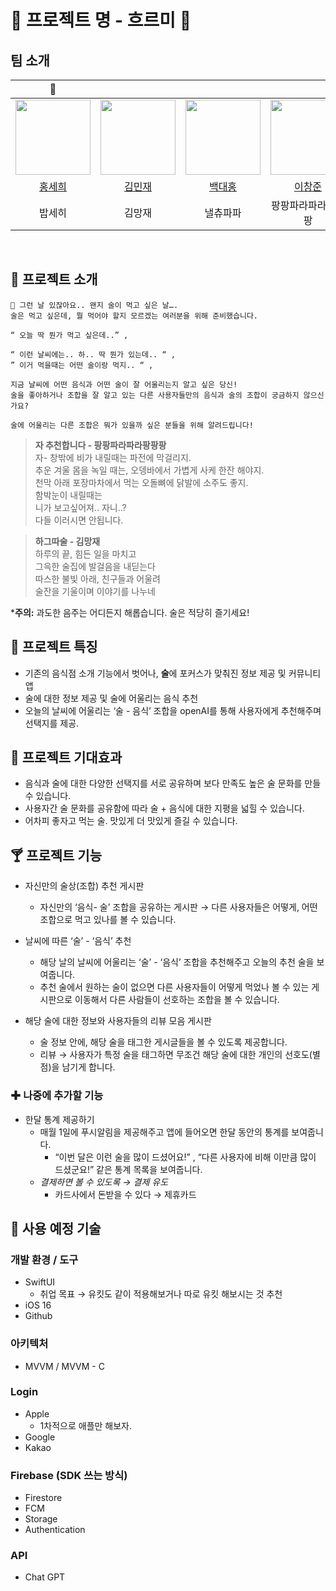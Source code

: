 
# **🍾** 프로젝트 명  - 흐르미 **🍾**

## 팀 소개

  
  |👑|||||
  | :-----: | :-----: | :-----: | :-----: | :-----: |
  |<img width="120" height="120" border:0px src="https://avatars.githubusercontent.com/u/103061387?v=4"/>|<img width="120" height="120" border:0px src="https://avatars.githubusercontent.com/u/80156515?v=4"/>|<img width="120" height="120" border:0px src="https://avatars.githubusercontent.com/u/75058050?v=4"/>|<img width="120" height="120" border:0px src="https://avatars.githubusercontent.com/u/109324421?v=4"/>|<img width="120" height="120" border:0px src="https://avatars.githubusercontent.com/u/120158212?v=4"/>|
  |[홍세희](https://github.com/SAY-Hong)|[김민재](https://github.com/bdrsky2010)|[백대홍](https://github.com/DevLarva)|[이창준](https://github.com/Phangg)|[정인선](https://github.com/withseon)||
  |밥세히|김망재|낼츄파파|팡팡파라파라팡팡팡|타코|


<br>

## 🥂 **프로젝트 소개**

```
🌃 그런 날 있잖아요.. 왠지 술이 먹고 싶은 날…. 
술은 먹고 싶은데, 뭘 먹어야 할지 모르겠는 여러분을 위해 준비했습니다.

“ 오늘 딱 뭔가 먹고 싶은데..” ,

“ 이런 날씨에는.. 하.. 딱 뭔가 있는데.. “ , 
” 이거 먹을때는 어떤 술이랑 먹지.. “ ,

지금 날씨에 어떤 음식과 어떤 술이 잘 어울리는지 알고 싶은 당신!
술을 좋아하거나 조합을 잘 알고 있는 다른 사용자들만의 음식과 술의 조합이 궁금하지 않으신가요?

술에 어울리는 다른 조합은 뭐가 있을까 싶은 분들을 위해 알려드립니다!
```

> **자 추천합니다 - 팡팡파라파라팡팡팡**  
> 자- 창밖에 비가 내릴때는 파전에 막걸리지.  
> 추운 겨울 몸을 녹일 때는, 오뎅바에서 가볍게 사케 한잔 해야지.  
> 천막 아래 포장마차에서 먹는 오돌뼈에 닭발에 소주도 좋지.  
> 함박눈이 내릴때는   
> 니가 보고싶어져.. 자니..?  
> 다들 이러시면 안됩니다.  

> **하그따술 - 김망재**  
> 하루의 끝, 힘든 일을 마치고  
> 그윽한 술집에 발걸음을 내딛는다  
> 따스한 불빛 아래, 친구들과 어울려  
> 술잔을 기울이며 이야기를 나누네  

***주의:** 과도한 음주는 어디든지 해롭습니다. 술은 적당히 즐기세요!

## 🥃 **프로젝트 특징**


- 기존의 음식점 소개 기능에서 벗어나,  **술**에 포커스가 맞춰진 정보 제공 및 커뮤니티 앱
- 술에 대한 정보 제공 및 술에 어울리는 음식 추천
- 오늘의 날씨에 어울리는 ‘술 - 음식’ 조합을 openAI를 통해 사용자에게 추천해주며 선택지를 제공.

## 🍺 **프로젝트 기대효과**


- 음식과 술에 대한 다양한 선택지를 서로 공유하며 보다 만족도 높은 술 문화를 만들 수 있습니다.
- 사용자간 술 문화를 공유함에 따라 술 + 음식에 대한 지평을 넓힐 수 있습니다.
- 어차피 좋자고 먹는 술. 맛있게 더 맛있게 즐길 수 있습니다.

## 🍸 **프로젝트 기능**

- 자신만의 술상(조합) 추천 게시판
    - 자신만의 ‘음식- 술’ 조합을 공유하는 게시판 → 다른 사용자들은 어떻게, 어떤 조합으로 먹고 있나를 볼 수 있습니다.
    
- 날씨에 따른 ‘술’ - ‘음식’ 추천
    - 해당 날의 날씨에 어울리는  ‘술’ - ‘음식’ 조합을 추천해주고 오늘의 추천 술을 보여줍니다.
    - 추천 술에서 원하는 술이 없으면 다른 사용자들이 어떻게 먹었나 볼 수 있는 게시판으로 이동해서 다른 사람들이 선호하는 조합을 볼 수 있습니다.
        
        
- 해당 술에 대한 정보와 사용자들의 리뷰 모음 게시판
    - 술 정보 안에, 해당 술을 태그한 게시글들을 볼 수 있도록 제공합니다.
    - 리뷰 → 사용자가 특정 술을 태그하면 무조건 해당 술에 대한 개인의 선호도(별점)을 남기게 합니다.
    

### ✚ 나중에 추가할 기능

- 한달 통계 제공하기
    - 매월 1일에 푸시알림을 제공해주고 앱에 들어오면 한달 동안의 통계를 보여줍니다.
        - “이번 달은 이런 술을 많이 드셨어요!” , “다른 사용자에 비해 이만큼 많이 드셨군요!” 같은 통계 목록을 보여줍니다.
    - *결제하면 볼 수 있도록 → 결제 유도*
        - 카드사에서 돈받을 수 있다 → 제휴카드

## 🍹 **사용 예정 기술**


### 개발 환경 / 도구

- SwiftUI
    - 취업 목표 → 유킷도 같이 적용해보거나 따로 유킷 해보시는 것 추천
- iOS 16
- Github

### 아키텍처

- MVVM  /  MVVM - C

### Login

- Apple
    - 1차적으로 애플만 해보자.
- Google
- Kakao

### Firebase (SDK 쓰는 방식)

- Firestore
- FCM
- Storage
- Authentication

### API

- Chat GPT
